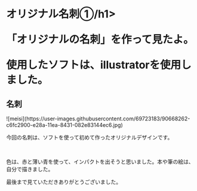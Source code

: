 <h1>オリジナル名刺①/h1>
<p>「オリジナルの名刺」を作って見たよ。</p>
<p>使用したソフトは、illustratorを使用しました。</p>
<h2>名刺</h2>
![meisi](https://user-images.githubusercontent.com/69723183/90668262-c6fc2900-e28a-11ea-8431-082e83144ec6.jpg)
<p>今回の名刺は、ソフトを使って初めて作ったオリジナルデザインです。</p><br>
<p>色は、赤と薄い青を使って、インパクトを出そうと思いました。本や筆の絵は、自分で描きました。</p>
  
 <p>最後まで見ていただきありがとうございました。</p>
